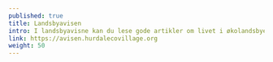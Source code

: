 ```yaml
---
published: true
title: Landsbyavisen
intro: I landsbyavisne kan du lese gode artikler om livet i økolandsbyen.
link: https://avisen.hurdalecovillage.org
weight: 50
---
```


